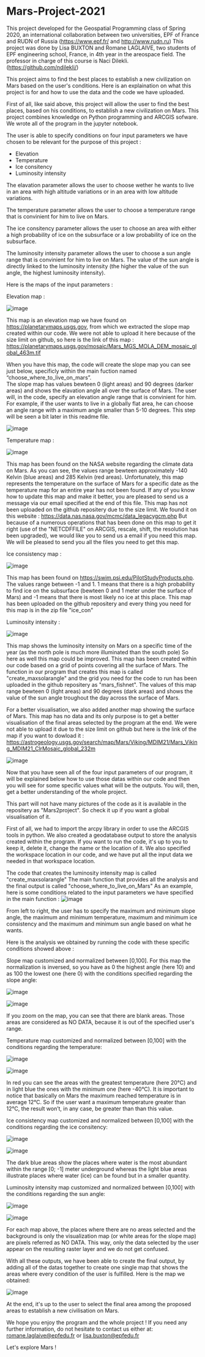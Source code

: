 # Mars-Project-2021
This project developed for the Geospatial Programming class of Spring 2020, an international collaboration between two universities, EPF of France and RUDN of Russia
(https://www.epf.fr/ and http://www.rudn.ru)
This project was done by Lisa BUXTON and Romane LAGLAIVE, two students of EPF engineering  school, France, in 4th year in the areospace field. 
The professor in charge of this course is Naci Dilekli. (https://github.com/ndilekli/)



This project aims to find the best places to establish a new civilization on Mars based on the user's conditions.
Here is an explaination on what this project is for and how to use the data and the code we have uploaded. 

First of all, like said above, this project will allow the user to find the best places, based on his conditions, to establish a new civilization on Mars. This project 
combines knowledge on Python programming and ARCGIS sofware. We wrote all of the program in the jupyter notebook.

The user is able to specify conditions on four input parameters we have chosen to be relevant for the purpose of this project : 
- Elevation 
- Temperature
- Ice consitency 
- Luminosity intensity 

The elavation parameter allows the user to choose wether he wants to live in an area with high altitude variations  or in an area with low altitude variations. 

The temperature parameter allows the user to choose a temperature range that is convinient for him to live on Mars. 

The ice consitency parameter allows the user to choose an area with either a high probability of ice on the subsurface or a low probability of ice on the subsurface. 

The luminosity intensity parameter allows the user to choose a sun angle range that is convinient for him to live on Mars. The value of the sun angle is directly linked to
the luminosity intensity (the higher the value of the sun angle, the highest luminosity intensity).

Here is the maps of the input parameters : 

Elevation map : 

![image](https://user-images.githubusercontent.com/80962680/112119774-f9be2500-8bbd-11eb-9294-9634b80e4f47.png)

This map is an elevation map we have found on https://planetarymaps.usgs.gov, from which we extracted the slope map created within our code. We were not able to upload it here because of the size limit on github, so here is the link of this map : https://planetarymaps.usgs.gov/mosaic/Mars_MGS_MOLA_DEM_mosaic_global_463m.tif

When you have this map, the code will create the slope map you can see just below, specificly within the main fuction named “choose_where_to_live_on_mars”.  
The slope map has values bewteen 0 (light areas) and 90 degrees (darker areas) and shows the elavation angle all over the surface of Mars. The user will, in the code, specify an elevation angle range that is convinient for him. For example, if the user wants to live in a globally flat area, he can choose an angle range with a maximum angle smaller than 5-10 degrees. This step will be seen a bit later in this readme file. 

![image](https://user-images.githubusercontent.com/80962680/112120209-4e61a000-8bbe-11eb-8c8a-b211a7e5d823.png)

Temperature map :

![image](https://user-images.githubusercontent.com/80962680/112120333-646f6080-8bbe-11eb-8d81-6a702969f249.png)

This map has been found on the NASA website regarding the climate data on Mars. As you can see, the values range bewteen approximately -140 Kelvin (blue areas) and 285 Kelvin (red areas). Unfortunately, this map represents the temperature on the surface of Mars for a specific date as the temperature map for an entire year has not been found. If any of you know how to update this map and make it better, you are pleased to send us a message via our email specified at the end of this file. This map has not been uploaded on the github repositery due to the size limit. We found it on this website : https://data.nas.nasa.gov/mcmc/data_legacygcm.php But because of a numerous operations that has been done on this map to get it right (use of the "NETCDFFILE" on ARCGIS, rescale, shift, the resolution has been upgraded), we would like you to send us a email if you need this map. We will be pleased to send you all the files you need to get this map.


Ice consistency map : 

![image](https://user-images.githubusercontent.com/80962680/112121604-b5338900-8bbf-11eb-8f3e-b3d8b2f70577.png)

This map has been found on https://swim.psi.edu/PilotStudyProducts.php. The values range between -1 and 1. 1 means that there is a high probability to find ice on the subsurface (bewteen 0 and 1 meter under the surface of Mars) and -1 means that there is most likely no ice at this place. This map has been uploaded on the github repositery and every thing you need for this map is in the zip file "ice_con"


Luminosity intensity :

![image](https://user-images.githubusercontent.com/80962680/112121878-03e12300-8bc0-11eb-81a5-a00dba3ff93c.png)

This map shows the luminosity intensity on Mars on a specific time of the year (as the north pole is much more illuminated than the south pole) So here as well this map could be improved. This map has been created within our code based on a grid of points covering all the surface of Mars. The function in our program that creates this map is called "create_maxsolarangle" and the grid you need for the code to run has been uploaded in the github repositery as "mars_fishnet". The values of this map range bewteen 0 (light areas) and 90 degrees (dark areas) and shows the value of the sun angle troughout the day across the surface of Mars. 


For a better visualisation, we also added another map showing the surface of Mars. This map has no data and its only purpose is to get a better visualisation of the final areas selected by the program at the end. We were not able to upload it due to the size limit on github but here is the link of the map if you want to dowload it : https://astrogeology.usgs.gov/search/map/Mars/Viking/MDIM21/Mars_Viking_MDIM21_ClrMosaic_global_232m

![image](https://user-images.githubusercontent.com/80962680/112121942-12c7d580-8bc0-11eb-9081-7dab90b26c84.png)

Now that you have seen all of the four input parameters of our program, it will be explained below how to use those datas within our code and then you will see for some specific values what will be the outputs. You will, then, get a better understanding of the whole project. 

This part will not have many pictures of the code as it is available in the repositery as "Mars2project". So check it up if you want a global visualisation of it.

First of all, we had to import the arcpy library in order to use the ARCGIS tools in python. 
We also created a geodatabase output to store the analysis created within the program. If you want to run the code, it's up to you to keep it, delete it, change the name or the location of it. 
We also specified the workspace location in our code, and we have put all the input data we needed in that workspace location.

The code that creates the luminosity intensity map is called "create_maxsolarangle"
The main function that provides all the analysis and the final output is called "choose_where_to_live_on_Mars"
As an example, here is some conditions related to the input parameters we have specified in the main function : 
![image](https://user-images.githubusercontent.com/80962680/112122269-64706000-8bc0-11eb-816e-3d0b505801bc.png)

From left to right, the user has to specify the maximum and minimum slope angle, the maximum and minimum temperature, maximum and minimum ice consistency and the maximum and minimum sun angle based on what he wants.

Here is the analysis we obtained by running the code with these specific conditions showed above : 

Slope map customized and normalized between [0,100]. For this map the normalization is inversed, so you have as 0 the highest angle (here 10) and as 100 the lowest one (here 0) with the conditions specified regarding the slope angle: 

![image](https://user-images.githubusercontent.com/80962680/112122865-fc6e4980-8bc0-11eb-9fd6-4271f67fa552.png)

![image](https://user-images.githubusercontent.com/80962680/112122837-f6786880-8bc0-11eb-96a0-eb7f0b494d5c.png)

If you zoom on the map, you can see that there are blank areas. Those areas are considered as NO DATA, because it is out of the specified user's range. 

Temperature map customized and normalized between [0,100] with the conditions regarding the temperature: 

![image](https://user-images.githubusercontent.com/80962680/112123091-3b040400-8bc1-11eb-9eef-3c4d40d1fab3.png)

![image](https://user-images.githubusercontent.com/80962680/112123072-35a6b980-8bc1-11eb-80e5-8022ec161e5c.png)

In red you can see the areas with the greatest temperature (here 20°C) and in light blue the ones with the minimum one (here -40°C). It is important to notice that basically on Mars the maximum reached temperature is in average 12°C. So if the user want a maximum temperature greater than 12°C, the result won’t, in any case, be greater than than this value.

Ice consistency map customized and normalized between [0,100] with the conditions regarding the ice consitency:

![image](https://user-images.githubusercontent.com/80962680/112123692-c5e4fe80-8bc1-11eb-800e-dcfe087148f3.png)

![image](https://user-images.githubusercontent.com/80962680/112123635-b796e280-8bc1-11eb-8b51-6dbc2830e578.png)

The dark blue areas show the places where water is the most abundant within the range [0; -1] meter underground whereas the light blue areas illustrate places where water (ice) can be found but in a smaller quantity.

 Luminosity intensity map customized and normalized between [0,100] with the conditions regarding the sun angle:
 
![image](https://user-images.githubusercontent.com/80962680/112124028-32f89400-8bc2-11eb-92a9-249d66b61b40.png)

![image](https://user-images.githubusercontent.com/80962680/112124003-2b38ef80-8bc2-11eb-93f8-b7ac9aae0422.png)

For each map above, the places where there are no areas selected and the background is only the visualization map (or white areas for the slope map) are pixels referred as NO DATA. This way, only the data selected by the user appear on the resulting raster layer and we do not get confused.

With all these outputs, we have been able to create the final output, by adding all of the datas together to create one single map that shows the areas where every condition of the user is fulfilled. 
Here is the map we obtained: 

![image](https://user-images.githubusercontent.com/80962680/112124066-3db32900-8bc2-11eb-9eaa-cda1aa5b9817.png)

At the end, it's up to the user to select the final area among the proposed areas to establish a new civilisation on Mars. 

We hope you enjoy the program and the whole project ! If you need any further information, do not hesitate to contact us either at: romane.laglaive@epfedu.fr or  lisa.buxton@epfedu.fr

Let's explore Mars !
